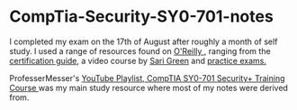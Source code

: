 # CompTia-Security-SY0-701-notes
I completed my exam on the 17th of August after roughly a month of self study. I used a range of resources found on [O'Reilly ](https://www.oreilly.com/), ranging from the [certification guide](https://www.oreilly.com/library/view/comptia-security-sy0-701/9781835461532/), a video course by [Sari Green](https://www.oreilly.com/library/view/comptia-security-sy0-701/9780138251062/) and [practice exams.](https://www.oreilly.com/library/view/comptia-security-sy0-701/9780138225568/) 

ProfesserMesser's [YouTube Playlist, CompTIA SY0-701 Security+ Training Course ](https://www.youtube.com/playlist?list=PLG49S3nxzAnl4QDVqK-hOnoqcSKEIDDuv) was my main study resource where most of my notes were derived from. 


